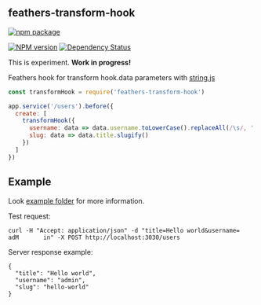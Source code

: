 ## feathers-transform-hook

[![npm package](https://nodei.co/npm/feathers-transform-hook.png?downloads=true&downloadRank=true&stars=true)](https://nodei.co/npm/feathers-transform-hook/)

[![NPM version](http://img.shields.io/npm/v/feathers-transform-hook.svg)](https://www.npmjs.org/package/feathers-transform-hook)
[![Dependency Status](https://david-dm.org/kulakowka/feathers-transform-hook.svg)](https://david-dm.org/kulakowka/feathers-transform-hook)


This is experiment. **Work in progress!**

Feathers hook for transform hook.data parameters with [string.js](https://www.npmjs.com/package/string)

```javascript
const transformHook = require('feathers-transform-hook')

app.service('/users').before({
  create: [ 
    transformHook({
      username: data => data.username.toLowerCase().replaceAll(/\s/, ''),
      slug: data => data.title.slugify()
    })
  ]
})
```

## Example

Look [example folder](https://github.com/kulakowka/feathers-transform-hook/tree/master/example) for more information.

Test request:
```
curl -H "Accept: application/json" -d "title=Hello world&username=        adM       in" -X POST http://localhost:3030/users
```

Server response example:
```
{
  "title": "Hello world",
  "username": "admin",
  "slug": "hello-world"
}
```
